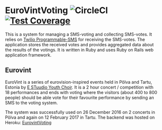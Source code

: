 # EuroVintVoting ![CircleCI](https://img.shields.io/circleci/project/github/zidik/EuroVintVoting.svg) [![Test Coverage](https://api.codeclimate.com/v1/badges/4f5da28a53af82c06fca/test_coverage)](https://codeclimate.com/github/zidik/EuroVintVoting/test_coverage)

This is a system for managing a SMS-voting and collecting SMS-votes. It relies on [Twilio Programmable-SMS](https://www.twilio.com/sms) for receiving the SMS-votes. The application stores the received votes and provides aggregated data about the results of the votings. It is written in Ruby and uses Ruby on Rails web application framework.

## Eurovint
EuroVint is a series of eurovision-inspired events held in Põlva and Tartu, Estonia by [E STuudio Youth Choir](http://noortekoor.estuudio.ee/&lang=eng). It is a 2 hour concert / competition with 18 performances and ends with voting where the visitors (about 400 to 800 people) should be able vote for their favourite performance by sending an SMS to the voting system. 

The system was successfully used on 26 December 2016 on 2 concerts in Põlva and again on 12 February 2017 in Tartu. The backend was hosted on Heroku: [EurovintVoting](https://eurovint-voting.herokuapp.com)

